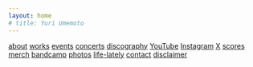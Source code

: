 ```yaml
---
layout: home
# title: Yuri Umemoto
---
```

<div class="heart-nav">
  <a href="/about">about</a>
  <a href="/works/">works</a>
  <a href="/events/">events</a>
  <a href="/concerts/">concerts</a>
  <a href="/discography/">discography</a>
  <a href="https://www.youtube.com/@YuriUmemoto">YouTube</a>
  <a href="https://www.instagram.com/yuri_umemoto">Instagram</a>
  <a href="https://x.com/yuriumemoto">X</a>
  <a href="/scores">scores</a>
  <a href="https://yuriumemoto.bandcamp.com/merch/">merch</a>
  <a href="https://yuriumemoto.bandcamp.com/">bandcamp</a>
  <a href="/photos/">photos</a>
  <a href="/life-lately/">life-lately</a>
  <a href="/contact">contact</a>
  <a href="/disclaimer/">disclaimer</a>
</div>
